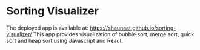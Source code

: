 # Sorting Visualizer
The deployed app is available at:
https://shaunaat.github.io/sorting-visualizer/ 
This app provides visualization of bubble sort, merge sort,
quick sort and heap sort using Javascript and React.
